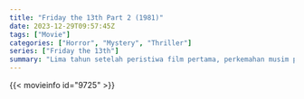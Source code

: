 ```yaml
---
title: "Friday the 13th Part 2 (1981)"
date: 2023-12-29T09:57:45Z
tags: ["Movie"]
categories: ["Horror", "Mystery", "Thriller"]
series: ["Friday the 13th"]
summary: "Lima tahun setelah peristiwa film pertama, perkemahan musim panas di sebelah Perkemahan Crystal Lake yang terkenal sedang bersiap untuk dibuka, namun legenda Jason membebani proses tersebut."
---
```


<mux-player stream-type="on-demand"
src="https://kp3d-my.sharepoint.com/personal/ryoo_kp3d_onmicrosoft_com/_layouts/15/download.aspx?share=EaF0tGIbYqhEqdJFrHXjlvwB3FSBH3Fjxoo7fZ8RqYaiqA" prefer-playback="mse" controls>

</mux-player>


{{< movieinfo id="9725" >}}

<script src="https://cdn.jsdelivr.net/npm/@mux/mux-player"></script>

 <script type="application/ld+json ">
{
"@context": "https://schema.org/",
"@type": "VideoObject",
"name": "Friday the 13th Part 2",
"contentUrl": "https://stream.mux.com/MMC7VcK3N8axp1f01Omp5cBRkZ48WUc01HT6o6CEAVB4E.m3u8",
"thumbnailUrl": "https://www.themoviedb.org/t/p/original/7MQVmsC7i6Z5tnKxQC62zBKU3Dx.jpg?width=314&fit_mode=preserve&time=25",
"uploadDate": "2023-12-18T18:45:11Z",
}

</script>